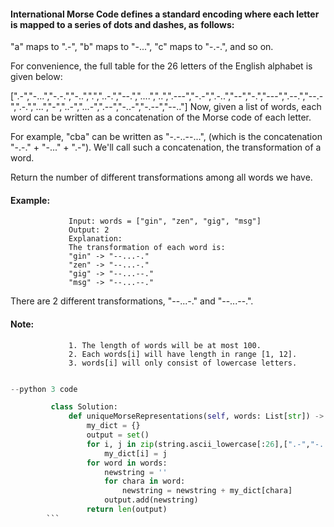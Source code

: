  #### International Morse Code defines a standard encoding where each letter is mapped to a series of dots and dashes, as follows: 

  "a" maps to ".-", "b" maps to "-...", "c" maps to "-.-.", and so on.

 For convenience, the full table for the 26 letters of the English alphabet is given below:

[".-","-...","-.-.","-..",".","..-.","--.","....","..",".---","-.-",".-..","--","-.","---",".--.","--.-",".-.","...","-","..-","...-",".--","-..-","-.--","--.."]
Now, given a list of words, each word can be written as a concatenation of the Morse code of each letter. 

For example, "cba" can be written as "-.-..--...", (which is the concatenation "-.-." + "-..." + ".-"). 
We'll call such a concatenation, the transformation of a word.

Return the number of different transformations among all words we have.

#### Example:
                 Input: words = ["gin", "zen", "gig", "msg"]
                 Output: 2
                 Explanation: 
                 The transformation of each word is:
                 "gin" -> "--...-."
                 "zen" -> "--...-."
                 "gig" -> "--...--."
                 "msg" -> "--...--."

There are 2 different transformations, "--...-." and "--...--.".
#### Note:

                 1. The length of words will be at most 100.
                 2. Each words[i] will have length in range [1, 12].
                 3. words[i] will only consist of lowercase letters.

 
```python

--python 3 code

         class Solution:
             def uniqueMorseRepresentations(self, words: List[str]) -> int:
                 my_dict = {}
                 output = set()
                 for i, j in zip(string.ascii_lowercase[:26],[".-","-...","-.-.","-..",".","..-.","--.","....","..",".---","-.-",".-..","--","-.","---",".--.","--.-",".-.","...","-","..-","...-",".--","-..-","-.--","--.."]):
                     my_dict[i] = j
                 for word in words:
                     newstring = ''
                     for chara in word:
                         newstring = newstring + my_dict[chara]
                     output.add(newstring)
                 return len(output)
        ```
